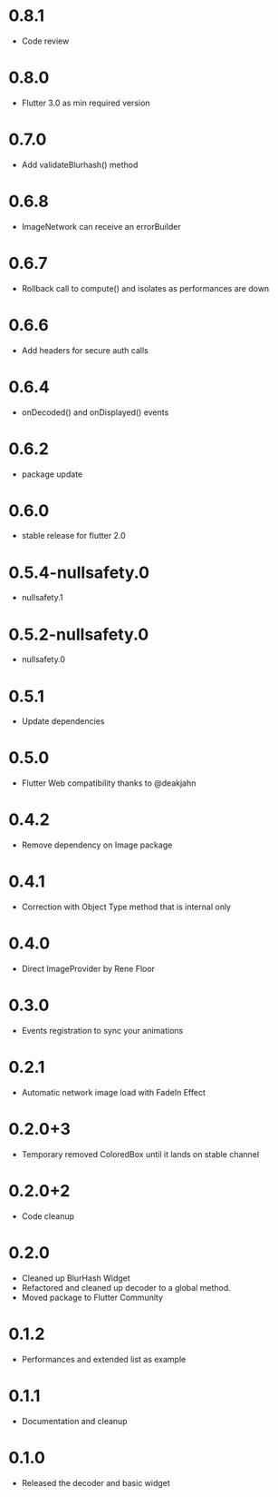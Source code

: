 # 0.8.1

- Code review

# 0.8.0

- Flutter 3.0 as min required version

# 0.7.0

- Add validateBlurhash() method

# 0.6.8

- ImageNetwork can receive an errorBuilder

# 0.6.7

- Rollback call to compute() and isolates as performances are down

# 0.6.6

- Add headers for secure auth calls

# 0.6.4 

- onDecoded() and onDisplayed() events

# 0.6.2

- package update

# 0.6.0

- stable release for flutter 2.0

# 0.5.4-nullsafety.0

- nullsafety.1

# 0.5.2-nullsafety.0

- nullsafety.0

# 0.5.1

- Update dependencies

# 0.5.0

- Flutter Web compatibility thanks to @deakjahn

# 0.4.2

- Remove dependency on Image package

# 0.4.1

- Correction with Object Type method that is internal only

# 0.4.0

- Direct ImageProvider by Rene Floor

# 0.3.0

- Events registration to sync your animations

# 0.2.1

- Automatic network image load with FadeIn Effect

# 0.2.0+3

- Temporary removed ColoredBox until it lands on stable channel

# 0.2.0+2

- Code cleanup

# 0.2.0

- Cleaned up BlurHash Widget
- Refactored and cleaned up decoder to a global method.
- Moved package to Flutter Community

# 0.1.2

- Performances and extended list as example

# 0.1.1

- Documentation and cleanup

# 0.1.0

- Released the decoder and basic widget
